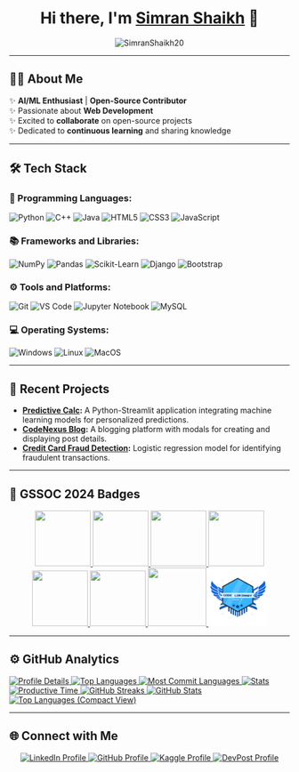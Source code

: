 <h1 align="center">Hi there, I'm <a href="https://www.linkedin.com/in/simran-shaikh-39207a23b/">Simran Shaikh</a> 👋</h1>
<p align="center">
  <img src="https://komarev.com/ghpvc/?username=SimranShaikh20&label=Profile%20views&color=brightgreen&style=flat" alt="SimranShaikh20" />
</p>

---

## 👩‍💻 About Me

✨ **AI/ML Enthusiast** | **Open-Source Contributor**<br>
✨ Passionate about **Web Development**<br>
✨ Excited to **collaborate** on open-source projects<br>
✨ Dedicated to **continuous learning** and sharing knowledge<br>

---

## 🛠️ Tech Stack 

### 🚀 Programming Languages:
<p>
  <img src="https://img.shields.io/badge/Python-437CAC?logo=python&logoColor=white&style=flat" alt="Python" />
  <img src="https://img.shields.io/badge/C++-00599C?logo=cplusplus&logoColor=white&style=flat" alt="C++" />
  <img src="https://img.shields.io/badge/Java-ED8B00?logo=java&logoColor=white&style=flat" alt="Java" />
  <img src="https://img.shields.io/badge/HTML5-DE5934?logo=html5&logoColor=white&style=flat" alt="HTML5" />
  <img src="https://img.shields.io/badge/CSS3-2275B2?logo=css3&logoColor=white&style=flat" alt="CSS3" />
  <img src="https://img.shields.io/badge/JavaScript-F7DF1E?logo=javascript&logoColor=black&style=flat" alt="JavaScript" />
</p>

### 📚 Frameworks and Libraries:
<p>
  <img src="https://img.shields.io/badge/Numpy-0E7ACE?logo=numpy&logoColor=white&style=flat" alt="NumPy" />
  <img src="https://img.shields.io/badge/Pandas-150455?logo=pandas&logoColor=white&style=flat" alt="Pandas" />
  <img src="https://img.shields.io/badge/Scikit--Learn-F09437?logo=scikit-learn&logoColor=white&style=flat" alt="Scikit-Learn" />
  <img src="https://img.shields.io/badge/Django-092E20?logo=django&logoColor=white&style=flat" alt="Django" />
  <img src="https://img.shields.io/badge/Bootstrap-563D7C?logo=bootstrap&logoColor=white&style=flat" alt="Bootstrap" />
</p>

### ⚙️ Tools and Platforms:
<p>
  <img src="https://img.shields.io/badge/Git-orange?logo=git&logoColor=white&style=flat" alt="Git" />
  <img src="https://img.shields.io/badge/Visual%20Studio%20Code-25AEF4?logo=visualstudio&logoColor=white&style=flat" alt="VS Code" />
  <img src="https://img.shields.io/badge/Jupyter-FA7343?logo=jupyter&logoColor=white&style=flat" alt="Jupyter Notebook" />
  <img src="https://img.shields.io/badge/MySQL-4479A1?logo=mysql&logoColor=white&style=flat" alt="MySQL" />
</p>

### 💻 Operating Systems:
<p>
  <img src="https://img.shields.io/badge/Windows-0F7BCF?logo=windows&logoColor=white&style=flat" alt="Windows" />
  <img src="https://img.shields.io/badge/Linux-EDBD2B?logo=linux&logoColor=black&style=flat" alt="Linux" />
  <img src="https://img.shields.io/badge/MacOS-F7F7F7?logo=macos&logoColor=black&style=flat" alt="MacOS" />
</p>

---

## 🌟 Recent Projects
- **[Predictive Calc](https://github.com/SimranShaikh20/PredictiveCalc):** A Python-Streamlit application integrating machine learning models for personalized predictions.  
- **[CodeNexus Blog](https://github.com/SimranShaikh20/CodeNexus):** A blogging platform with modals for creating and displaying post details.  
- **[Credit Card Fraud Detection](https://github.com/SimranShaikh20/FraudDetection):** Logistic regression model for identifying fraudulent transactions.

---

## 🏅 GSSOC 2024 Badges
<div style='display:flex; align-items:center; gap: 10px;' align='center'>
  <a href="https://gssoc.girlscript.tech/leaderboard">
    <img src="https://raw.githubusercontent.com/GSSoC24/Postman-Challenge/main/docs/assets/Postman%20White.png" width="100px" height="100px" />
    <img src="https://raw.githubusercontent.com/GSSoC24/Postman-Challenge/main/docs/assets/1.png" width="100px" height="100px" />
    <img src="https://raw.githubusercontent.com/GSSoC24/Postman-Challenge/main/docs/assets/2.png" width="100px" height="100px" />
    <img src="https://raw.githubusercontent.com/GSSoC24/Postman-Challenge/main/docs/assets/3.png" width="100px" height="100px" />
    <img src="https://raw.githubusercontent.com/GSSoC24/Postman-Challenge/main/docs/assets/4.png" width="100px" height="100px" />
    <img src="https://raw.githubusercontent.com/GSSoC24/Postman-Challenge/main/docs/assets/5.png" width="100px" height="100px" />
    <img src="https://raw.githubusercontent.com/GSSoC24/Postman-Challenge/main/docs/assets/6.png" width="105px" height="105px" />
    <img src="https://raw.githubusercontent.com/GSSoC24/Contributor/refs/heads/main/assets/Code%20Luminary.png" width="105px" height="105px" />
   
  </a>
</div>

---

## ⚙️ GitHub Analytics  
<a href="https://github.com/SimranShaikh20">
  <img height="155em" src="http://github-profile-summary-cards.vercel.app/api/cards/profile-details?username=SimranShaikh20&theme=github" alt="Profile Details" />
  <img height="155em" src="http://github-profile-summary-cards.vercel.app/api/cards/repos-per-language?username=SimranShaikh20&theme=github" alt="Top Languages" />
  <img height="155em" src="http://github-profile-summary-cards.vercel.app/api/cards/most-commit-language?username=SimranShaikh20&theme=github" alt="Most Commit Languages" />
  <img height="155em" src="http://github-profile-summary-cards.vercel.app/api/cards/stats?username=SimranShaikh20&theme=github" alt="Stats" />
  <img height="155em" src="http://github-profile-summary-cards.vercel.app/api/cards/productive-time?username=SimranShaikh20&theme=github&utcOffset=5" alt="Productive Time" />
  <img height="155em" src="https://github-readme-streak-stats.herokuapp.com/?user=SimranShaikh20&theme=github" alt="GitHub Streaks" />
  <img height="155em" src="https://github-readme-stats.vercel.app/api?username=SimranShaikh20&show_icons=true&include_all_commits=true&theme=github" alt="GitHub Stats" />
  <img height="155em" src="https://github-readme-stats.vercel.app/api/top-langs/?username=SimranShaikh20&layout=compact&theme=github" alt="Top Languages (Compact View)" />
</a>


---

## 🌐 Connect with Me
<p align="center">
  <a href="https://www.linkedin.com/in/simran-shaikh-39207a23b/" target="_blank">
    <img src="https://raw.githubusercontent.com/rahuldkjain/github-profile-readme-generator/master/src/images/icons/Social/linked-in-alt.svg" alt="LinkedIn Profile" width="40" />
  </a>
  <a href="https://github.com/SimranShaikh20" target="_blank">
    <img src="https://github.githubassets.com/images/modules/logos_page/GitHub-Mark.png" alt="GitHub Profile" width="40" />
  </a>
  <a href="https://www.kaggle.com/simmoshaikh" target="_blank">
    <img src="https://github.com/rahuldkjain/github-profile-readme-generator/blob/master/src/images/icons/Social/kaggle.svg" alt="Kaggle Profile" width="40" />
  </a>
  <a href="https://devpost.com/SimranShaikh20" target="_blank">
    <img src="https://www.svgrepo.com/show/330293/devpost.svg" alt="DevPost Profile" width="40" />
  </a>
</p>
